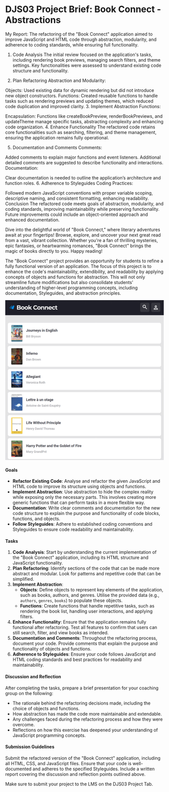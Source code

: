 # DJS03 Project Brief: Book Connect - Abstractions
My Report:
The refactoring of the "Book Connect" application aimed to improve JavaScript and HTML code through abstraction, modularity, and adherence to coding standards, while ensuring full functionality.

1. Code Analysis
The initial review focused on the application's tasks, including rendering book previews, managing search filters, and theme settings. Key functionalities were assessed to understand existing code structure and functionality.

2. Plan Refactoring
Abstraction and Modularity:

Objects: Used existing data for dynamic rendering but did not introduce new object constructors.
Functions: Created reusable functions to handle tasks such as rendering previews and updating themes, which reduced code duplication and improved clarity.
3. Implement Abstraction
Functions:

Encapsulation: Functions like createBookPreview, renderBookPreviews, and updateTheme manage specific tasks, abstracting complexity and enhancing code organization.
4. Enhance Functionality
The refactored code retains core functionalities such as searching, filtering, and theme management, ensuring the application remains fully operational.

5. Documentation and Comments
Comments:

Added comments to explain major functions and event listeners. Additional detailed comments are suggested to describe functionality and interactions.
Documentation:

Clear documentation is needed to outline the application’s architecture and function roles.
6. Adherence to Styleguides
Coding Practices:

Followed modern JavaScript conventions with proper variable scoping, descriptive naming, and consistent formatting, enhancing readability.
Conclusion
The refactored code meets goals of abstraction, modularity, and coding standards, improving maintainability while preserving functionality. Future improvements could include an object-oriented approach and enhanced documentation.






Dive into the delightful world of "Book Connect," where literary adventures await at your fingertips! Browse, explore, and uncover your next great read from a vast, vibrant collection. Whether you're a fan of thrilling mysteries, epic fantasies, or heartwarming romances, "Book Connect" brings the magic of books directly to you. Happy reading! 

The "Book Connect" project provides an opportunity for students to refine a fully functional version of an application. The focus of this project is to enhance the code's maintainability, extendibility, and readability by applying concepts of objects and functions for abstraction. This will not only streamline future modifications but also consolidate students' understanding of higher-level programming concepts, including documentation, Styleguides, and abstraction principles.

![alt text](image.png)

#### Goals

- **Refactor Existing Code**: Analyse and refactor the given JavaScript and HTML code to improve its structure using objects and functions.
- **Implement Abstraction**: Use abstraction to hide the complex reality while exposing only the necessary parts. This involves creating more generic functions that can perform tasks in a more flexible way.
- **Documentation**: Write clear comments and documentation for the new code structure to explain the purpose and functionality of code blocks, functions, and objects.
- **Follow Styleguides**: Adhere to established coding conventions and Styleguides to ensure code readability and maintainability.

#### Tasks

1. **Code Analysis**: Start by understanding the current implementation of the "Book Connect" application, including its HTML structure and JavaScript functionality.
2. **Plan Refactoring**: Identify sections of the code that can be made more abstract and modular. Look for patterns and repetitive code that can be simplified.
3. **Implement Abstraction**:
   - **Objects**: Define objects to represent key elements of the application, such as books, authors, and genres. Utilise the provided data (e.g., `authors`, `genres`, `books`) to populate these objects.
   - **Functions**: Create functions that handle repetitive tasks, such as rendering the book list, handling user interactions, and applying filters.
4. **Enhance Functionality**: Ensure that the application remains fully functional after refactoring. Test all features to confirm that users can still search, filter, and view books as intended.
5. **Documentation and Comments**: Throughout the refactoring process, document your code. Provide comments that explain the purpose and functionality of objects and functions.
6. **Adherence to Styleguides**: Ensure your code follows JavaScript and HTML coding standards and best practices for readability and maintainability.

#### Discussion and Reflection

After completing the tasks, prepare a brief presentation for your coaching group on the following:
- The rationale behind the refactoring decisions made, including the choice of objects and functions.
- How abstraction has made the code more maintainable and extendable.
- Any challenges faced during the refactoring process and how they were overcome.
- Reflections on how this exercise has deepened your understanding of JavaScript programming concepts.

#### Submission Guidelines

Submit the refactored version of the "Book Connect" application, including all HTML, CSS, and JavaScript files. Ensure that your code is well-documented and adheres to the specified Styleguides. Include a written report covering the discussion and reflection points outlined above.

Make sure to submit your project to the LMS on the DJS03 Project Tab.
